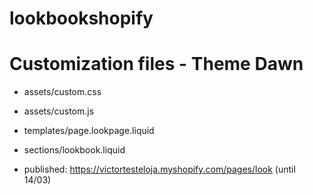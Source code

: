 # lookbookshopify
# Customization files - Theme Dawn

- assets/custom.css
- assets/custom.js

- templates/page.lookpage.liquid
- sections/lookbook.liquid

- published: https://victortesteloja.myshopify.com/pages/look (until 14/03)
